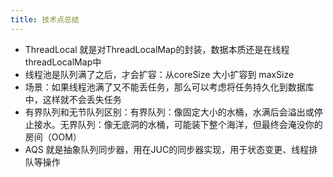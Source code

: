 ```yaml
---
title: 技术点总结
---
```


- ThreadLocal 就是对ThreadLocalMap的封装，数据本质还是在线程threadLocalMap中
- 线程池是队列满了之后，才会扩容：从coreSize 大小扩容到 maxSize
- 场景：如果线程池满了又不能丢任务，那么可以考虑将任务持久化到数据库中，这样就不会丢失任务
- 有界队列和无节队列区别：有界队列：像固定大小的水桶，水满后会溢出或停止接水。无界队列：像无底洞的水桶，可能装下整个海洋，但最终会淹没你的房间（OOM）
- AQS 就是抽象队列同步器，用在JUC的同步器实现，用于状态变更、线程排队等操作
